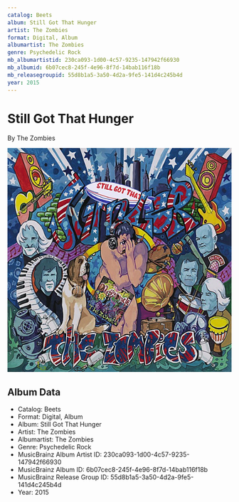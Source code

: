 ```yaml
---
catalog: Beets
album: Still Got That Hunger
artist: The Zombies
format: Digital, Album
albumartist: The Zombies
genre: Psychedelic Rock
mb_albumartistid: 230ca093-1d00-4c57-9235-147942f66930
mb_albumid: 6b07cec8-245f-4e96-8f7d-14bab116f18b
mb_releasegroupid: 55d8b1a5-3a50-4d2a-9fe5-141d4c245b4d
year: 2015
---
```


# Still Got That Hunger

By The Zombies

![](../../assets/beetscovers/The_Zombies-Still_Got_That_Hunger.jpg)

## Album Data

- Catalog: Beets
- Format: Digital, Album
- Album: Still Got That Hunger
- Artist: The Zombies
- Albumartist: The Zombies
- Genre: Psychedelic Rock
- MusicBrainz Album Artist ID: 230ca093-1d00-4c57-9235-147942f66930
- MusicBrainz Album ID: 6b07cec8-245f-4e96-8f7d-14bab116f18b
- MusicBrainz Release Group ID: 55d8b1a5-3a50-4d2a-9fe5-141d4c245b4d
- Year: 2015

